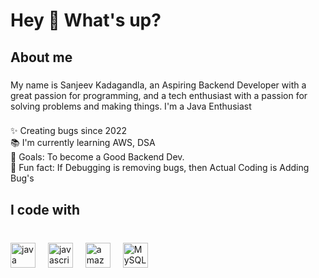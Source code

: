 <h1 align="left">Hey 👋 What's up?</h1>

<h2 align="left">About me</h2>

###

<p align="left">My name is Sanjeev Kadagandla, an Aspiring Backend Developer 
   with a great passion for programming, and a tech enthusiast with a passion for solving problems and making things. I'm a Java Enthusiast </p>

###


###

<p align="left">✨ Creating bugs since 2022 <br>📚 I'm currently learning AWS, DSA<br>🎯 Goals: To become a Good Backend Dev.<br>🎲 Fun fact: If Debugging is removing bugs, then Actual Coding is Adding Bug's</p>

###

<h2 align="left">I code with</h2>

###

<br clear="both">

<div align="left">
  <img src="https://skillicons.dev/icons?i=java" height="40" alt="java logo"  />
  <img width="12" />
  <img src="https://skillicons.dev/icons?i=js" height="40" alt="javascript logo"  />
  <img width="12" />
  <img src="https://cdn.jsdelivr.net/gh/devicons/devicon/icons/amazonwebservices/amazonwebservices-plain-wordmark.svg" height="40" alt="amazonwebservices logo"  />
  <img width="12" />
  <img src="https://skillicons.dev/icons?i=mysql" height="40" alt="MySQL logo"  />
</div>

###
